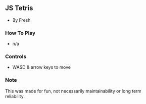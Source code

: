 ## JS Tetris
- By Fresh

### How To Play
- n/a

### Controls
- WASD & arrow keys to move


### Note
This was made for fun, not necessarily maintainability or long term reliability.
